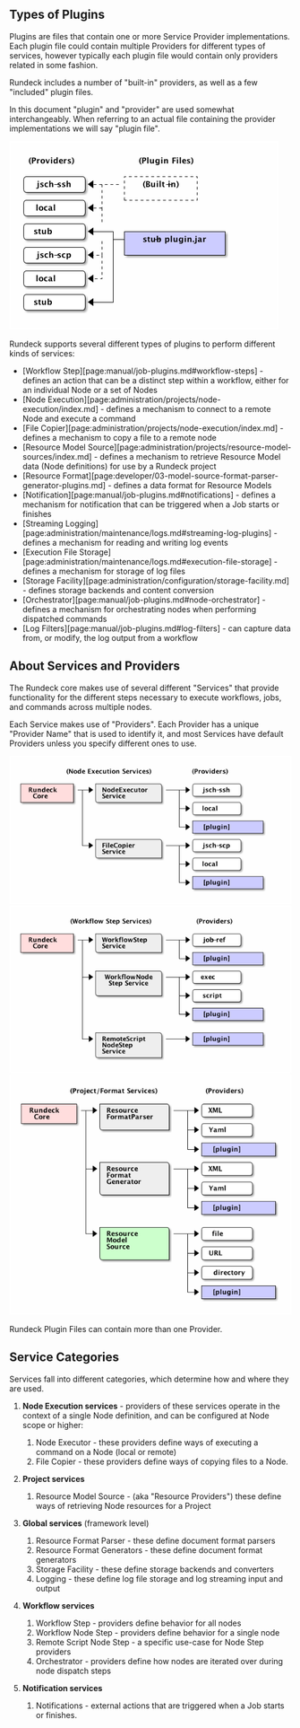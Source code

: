 ## Types of Plugins

Plugins are files that contain one or more Service Provider implementations. Each
plugin file could contain multiple Providers for different types of services,
however typically each plugin file would contain only providers related in some
fashion.

Rundeck includes a number of "built-in" providers, as well as a few
"included" plugin files.

In this document "plugin" and "provider" are used somewhat interchangeably. When
referring to an actual file containing the provider implementations we will say
"plugin file".

![Rundeck Providers and Plugin Files](/figures/fig1102.png)

Rundeck supports several different types of plugins to perform different kinds
of services:

- [Workflow Step][page:manual/job-plugins.md#workflow-steps] - defines an action that can be a distinct step within a workflow, either for an individual Node or a set of Nodes
- [Node Execution][page:administration/projects/node-execution/index.md] - defines a mechanism to connect to a remote Node and execute a command
- [File Copier][page:administration/projects/node-execution/index.md] - defines a mechanism to copy a file to a remote node
- [Resource Model Source][page:administration/projects/resource-model-sources/index.md] - defines a mechanism to retrieve Resource Model data (Node definitions) for use by a Rundeck project
- [Resource Format][page:developer/03-model-source-format-parser-generator-plugins.md] - defines a data format for Resource Models
- [Notification][page:manual/job-plugins.md#notifications] - defines a mechanism for notification that can be triggered when a Job starts or finishes
- [Streaming Logging][page:administration/maintenance/logs.md#streaming-log-plugins] - defines a mechanism for reading and writing log events
- [Execution File Storage][page:administration/maintenance/logs.md#execution-file-storage] - defines a mechanism for storage of log files
- [Storage Facility][page:administration/configuration/storage-facility.md] - defines storage backends and content conversion
- [Orchestrator][page:manual/job-plugins.md#node-orchestrator] - defines a mechanism for orchestrating nodes when performing dispatched commands
- [Log Filters][page:manual/job-plugins.md#log-filters] - can capture data from, or modify, the log output from a workflow

## About Services and Providers

The Rundeck core makes use of several different "Services" that provide
functionality for the different steps necessary to execute workflows, jobs,
and commands across multiple nodes.

Each Service makes use of "Providers". Each Provider has a unique "Provider Name"
that is used to identify it, and most Services have default Providers unless
you specify different ones to use.

![Rundeck Services and Providers](/figures/fig1101.png)
![Rundeck Services and Providers](/figures/fig1101_2.png)
![Rundeck Services and Providers](/figures/fig1101_3.png)

Rundeck Plugin Files can contain more than one Provider.

## Service Categories

Services fall into different categories, which determine how and where they are used.

1. **Node Execution services** - providers of these services operate in the context of a single Node definition, and
   can be configured at Node scope or higher:

   1. Node Executor - these providers define ways of executing a command on a Node (local or remote)
   2. File Copier - these providers define ways of copying files to a Node.

2. **Project services**

   1. Resource Model Source - (aka "Resource Providers") these define ways of retrieving Node resources for a Project

3. **Global services** (framework level)

   1. Resource Format Parser - these define document format parsers
   2. Resource Format Generators - these define document format generators
   3. Storage Facility - these define storage backends and converters
   4. Logging - these define log file storage and log streaming input and output

4. **Workflow services**

   1. Workflow Step - providers define behavior for all nodes
   2. Workflow Node Step - providers define behavior for a single node
   3. Remote Script Node Step - a specific use-case for Node Step providers
   4. Orchestrator - providers define how nodes are iterated over during node dispatch steps

5. **Notification services**

   1. Notifications - external actions that are triggered when a Job starts or finishes.
